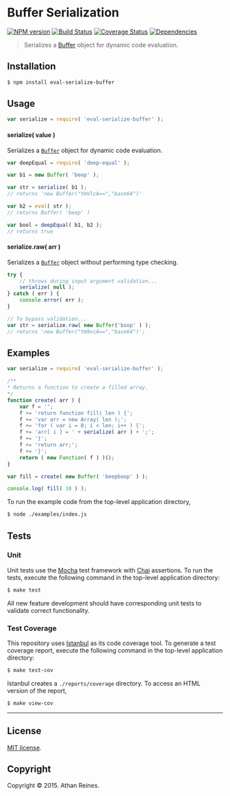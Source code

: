 Buffer Serialization
===
[![NPM version][npm-image]][npm-url] [![Build Status][travis-image]][travis-url] [![Coverage Status][codecov-image]][codecov-url] [![Dependencies][dependencies-image]][dependencies-url]

> Serializes a [Buffer](https://nodejs.org/api/buffer.html) object for dynamic code evaluation.


## Installation

``` bash
$ npm install eval-serialize-buffer
```

## Usage

``` javascript
var serialize = require( 'eval-serialize-buffer' );
```

#### serialize( value )

Serializes a [`Buffer`](https://nodejs.org/api/buffer.html) object for dynamic code evaluation.

``` javascript
var deepEqual = require( 'deep-equal' );

var b1 = new Buffer( 'beep' );

var str = serialize( b1 );
// returns 'new Buffer("YmVlcA==","base64")'

var b2 = eval( str );
// returns Buffer( 'beep' )

var bool = deepEqual( b1, b2 );
// returns true
```


#### serialize.raw( arr )

Serializes a [`Buffer`](https://nodejs.org/api/buffer.html) object without performing type checking.

``` javascript
try {
	// throws during input argument validation...
	serialize( null );
} catch ( err ) {
	console.error( err );
}

// To bypass validation...
var str = serialize.raw( new Buffer('boop' ) );
// returns 'new Buffer("Ym9vcA==","base64")';
```


## Examples

``` javascript
var serialize = require( 'eval-serialize-buffer' );

/**
* Returns a function to create a filled array.
*/
function create( arr ) {
	var f = '';
	f += 'return function fill( len ) {';
	f += 'var arr = new Array( len );';
	f += 'for ( var i = 0; i < len; i++ ) {';
	f += 'arr[ i ] = ' + serialize( arr ) + ';';
	f += '}';
	f += 'return arr;';
	f += '}';
	return ( new Function( f ) )();
}

var fill = create( new Buffer( 'beepboop' ) );

console.log( fill( 10 ) );
```

To run the example code from the top-level application directory,

``` bash
$ node ./examples/index.js
```


## Tests

### Unit

Unit tests use the [Mocha](http://mochajs.org/) test framework with [Chai](http://chaijs.com) assertions. To run the tests, execute the following command in the top-level application directory:

``` bash
$ make test
```

All new feature development should have corresponding unit tests to validate correct functionality.


### Test Coverage

This repository uses [Istanbul](https://github.com/gotwarlost/istanbul) as its code coverage tool. To generate a test coverage report, execute the following command in the top-level application directory:

``` bash
$ make test-cov
```

Istanbul creates a `./reports/coverage` directory. To access an HTML version of the report,

``` bash
$ make view-cov
```


---
## License

[MIT license](http://opensource.org/licenses/MIT).


## Copyright

Copyright &copy; 2015. Athan Reines.


[npm-image]: http://img.shields.io/npm/v/eval-serialize-buffer.svg
[npm-url]: https://npmjs.org/package/eval-serialize-buffer

[travis-image]: http://img.shields.io/travis/kgryte/eval-serialize-buffer/master.svg
[travis-url]: https://travis-ci.org/kgryte/eval-serialize-buffer

[codecov-image]: https://img.shields.io/codecov/c/github/kgryte/eval-serialize-buffer/master.svg
[codecov-url]: https://codecov.io/github/kgryte/eval-serialize-buffer?branch=master

[dependencies-image]: http://img.shields.io/david/kgryte/eval-serialize-buffer.svg
[dependencies-url]: https://david-dm.org/kgryte/eval-serialize-buffer

[dev-dependencies-image]: http://img.shields.io/david/dev/kgryte/eval-serialize-buffer.svg
[dev-dependencies-url]: https://david-dm.org/dev/kgryte/eval-serialize-buffer

[github-issues-image]: http://img.shields.io/github/issues/kgryte/eval-serialize-buffer.svg
[github-issues-url]: https://github.com/kgryte/eval-serialize-buffer/issues
